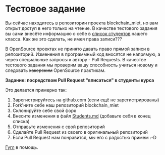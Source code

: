 # Тестовое задание

Вы сейчас находитесь в репозитории проекта blockchain_miet, но вам открыт доступ в него только на чтение. В качестве тестового
задания вы сами внесёте информацию о себе в [список студентов](Students.md) нашего класса. Как же это сделать, не имея права записи???


В OpenSource проектах не принято давать право прямой записи в репозиторий. Изменения в программный код вносятся не напрямую, 
а через специальные запросы к автору - Pull Requests. В качестве тестового задания мы проверим вашу способность учиться новому 
и следовать ~~хакерским~~ OpenSource практикам.

**Задание: посредством Pull Request "вписаться" в студенты курса**

Это делается примерно так:
1. Зарегистрируйтесь на github.com (если ещё не зарегистрированы)
2. Fork'ните себе наш репозиторий blockchain_miet
3. Склонируйте себе свой форк
3. Внесите изменения в файл [Students.md](Students.md) (добавьте себя в конец списка)
4. Отправьте изменения с свой репозиторий
5. Сделайте Pull Request из своего в оригинальный репозиторий
6. Если Pull Request нам понравится, мы его с радостью примем :-D

[Гугл](https://www.google.ru) в помощь.
